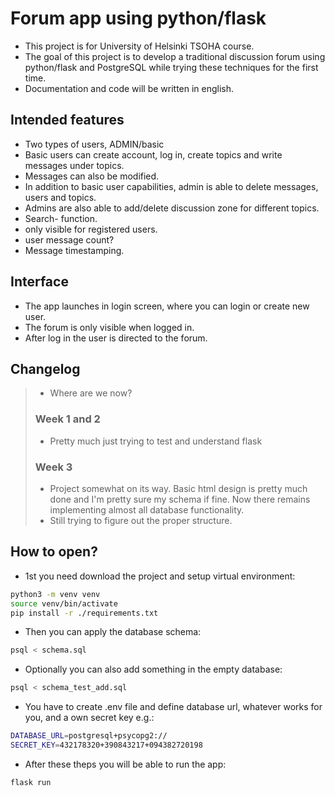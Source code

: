 # Forum app using python/flask

- This project is for University of Helsinki TSOHA course.
- The goal of this project is to develop a traditional discussion forum using
python/flask and PostgreSQL while trying these techniques for the first time.
- Documentation and code will be written in english.
## Intended features

- Two types of users, ADMIN/basic
- Basic users can create account,  log in, create topics and write messages
 under topics.
- Messages can also be modified.
- In addition to basic user capabilities, admin is able to delete messages,
users and topics. 
- Admins are also able to add/delete discussion zone for different topics.
- Search- function.
- only visible for registered users.
- user message count?
- Message timestamping. 

## Interface

- The app launches in login screen, where you can login or create new user.
- The forum is only visible when logged in.
- After log in the user is directed to the forum. 

## Changelog

>- Where are we now?
>
>### Week 1 and 2
>
>- Pretty much just trying to test and understand flask
>
>### Week 3
>
>- Project somewhat on its way. Basic html design is pretty much done and I'm pretty sure my schema if fine. Now there remains implementing almost all database functionality.
>- Still trying to figure out the proper structure.

## How to open?

- 1st you need download the project and setup virtual environment:

```bash
python3 -m venv venv
source venv/bin/activate
pip install -r ./requirements.txt
```
- Then you can apply the database schema:

```bash
psql < schema.sql
```

- Optionally you can also add something in the empty database:

```bash
psql < schema_test_add.sql
```

- You have to create .env file and define database url, whatever works for you, and a own secret key e.g.:

```bash
DATABASE_URL=postgresql+psycopg2://
SECRET_KEY=432178320+390843217+094382720198
```

- After these theps you will be able to run the app:

```bash
flask run
```
